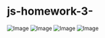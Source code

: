# js-homework-3-
![Image](https://github.com/user-attachments/assets/43f30b75-b8d4-4daa-a9a4-6645acda9a8e)
![Image](https://github.com/user-attachments/assets/c66767f1-9418-46e1-b84a-0d9e5d22f057)
![Image](https://github.com/user-attachments/assets/30adaf10-c253-4a11-b5b0-2c8d2470018b)
![Image](https://github.com/user-attachments/assets/ddba820f-70cb-461f-a48f-cd70eb222a11)
